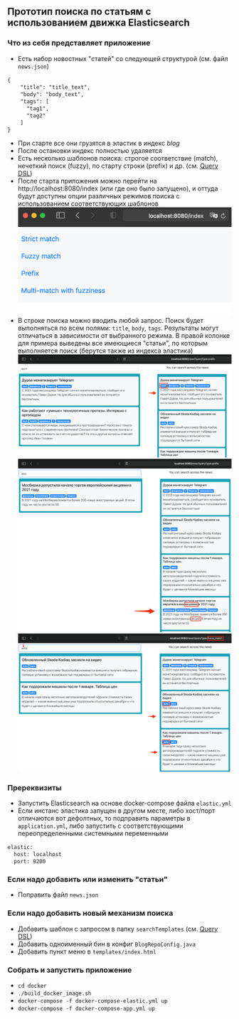 ## Прототип поиска по статьям с использованием движка Elasticsearch

### Что из себя представляет приложение
* Есть набор новостных "статей" со следующей структурой (см. файл `news.json`)
```
{
    "title": "title_text",
    "body": "body_text",
    "tags": [
      "tag1",
      "tag2"
    ]
}
```  
* При старте все они грузятся в эластик в индекс _blog_
* После остановки индекс полностью удаляется
* Есть несколько шаблонов поиска: строгое соответствие (match), нечеткий поиск (fuzzy), по старту строки (prefix) и др. (см. [Query DSL](https://www.elastic.co/guide/en/elasticsearch/reference/current/query-dsl.html))
* После старта приложения можно перейти на http://localhost:8080/index (или где оно было запущено), и оттуда будут доступны опции различных режимов поиска с использованием соответствующих шаблонов
![](./readme_pics/pic1.png)
* В строке поиска можно вводить любой запрос. Поиск будет выполняться по всем полями: `title`, `body`, `tags`. Результаты могут отличаться в зависимости от выбранного режима. В правой колонке для примера выведены все имеющиеся "статьи", по которым выполняется поиск (берутся также из индекса эластика)
![](./readme_pics/pic2.png)  
![](./readme_pics/pic3.png)  
![](./readme_pics/pic4.png)  




### Пререквизиты
* Запустить Elasticsearch на основе docker-compose файла `elastic.yml`
* Если инстанс эластика запущен в другом месте, либо хост/порт отличаются вот дефолтных, то подправить параметры в `application.yml`, либо запустить с соответствующими переопределенными системными переменными
```
elastic:
  host: localhost
  port: 9200
```

### Если надо добавить или изменить "статьи"
* Поправить файл `news.json`

### Если надо добавить новый механизм поиска
* Добавить шаблон с запросом в папку `searchTemplates` (см. [Query DSL](https://www.elastic.co/guide/en/elasticsearch/reference/current/query-dsl.html))
* Добавить одноименный бин в конфиг `BlogRepoConfig.java`
* Добавить пункт меню в `templates/index.html`
                                            
### Собрать и запустить приложение
* `cd docker`
* `./build_docker_image.sh`
* `docker-compose -f docker-compose-elastic.yml up`
* `docker-compose -f docker-compose-app.yml up`

                                                        

